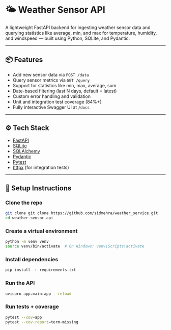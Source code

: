 # 🌤️ Weather Sensor API

A lightweight FastAPI backend for ingesting weather sensor data and querying statistics like average, min, and max for temperature, humidity, and windspeed — built using Python, SQLite, and Pydantic.

---

## 📦 Features

- Add new sensor data via `POST /data`
- Query sensor metrics via `GET /query`
- Support for statistics like min, max, average, sum
- Date-based filtering (last N days, default = latest)
- Custom error handling and validation
- Unit and integration test coverage (84%+)
- Fully interactive Swagger UI at `/docs`

---

## ⚙️ Tech Stack

- [FastAPI](https://fastapi.tiangolo.com/)
- [SQLite](https://www.sqlite.org/index.html)
- [SQLAlchemy](https://www.sqlalchemy.org/)
- [Pydantic](https://docs.pydantic.dev/)
- [Pytest](https://docs.pytest.org/)
- [httpx](https://www.python-httpx.org/) (for integration tests)

---

## 🚀 Setup Instructions

### Clone the repo

```bash
git clone git clone https://github.com/sidmehra/weather_service.git
cd weather-sensor-api
```

### Create a virtual environment

```bash
python -m venv venv
source venv/bin/activate  # On Windows: venv\Scripts\activate
```

### Install dependencies

```bash
pip install -r requirements.txt
```

### Run the API
```bash
uvicorn app.main:app --reload
```

### Run tests + coverage
```bash
pytest --cov=app
pytest --cov-report=term-missing
```
